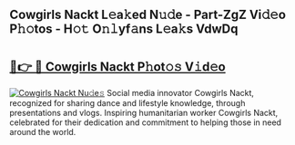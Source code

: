 ## Cowgirls Nackt L𝚎a𝚔ed N𝚞𝚍e - Part-ZgZ Vi𝚍𝚎o P𝚑𝚘tos - H𝚘𝚝 O𝚗𝚕yf𝚊ns L𝚎a𝚔s VdwDq

# <h2><a href="http://kf0drx.oniu.top/?m=Cowgirls+Nackt">🔗👉 🔴 Cowgirls Nackt P𝚑ot𝚘𝚜 V𝚒d𝚎o</a></h2>

[![Cowgirls Nackt Nu𝚍e𝚜](https://i.imgur.com/0qMVB7G.gif)](http://kf0drx.oniu.top/?m=Cowgirls+Nackt)
Social media innovator Cowgirls Nackt, recognized for sharing dance and lifestyle knowledge, through presentations and vlogs. Inspiring humanitarian worker Cowgirls Nackt, celebrated for their dedication and commitment to helping those in need around the world.  
